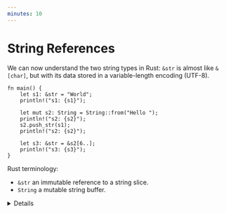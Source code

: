 ```yaml
---
minutes: 10
---
```


<!-- NOTES:
Including `&str` as a way of representing a slice of valid utf-8
-->
# String References

We can now understand the two string types in Rust: `&str` is almost like
`&[char]`, but with its data stored in a variable-length encoding (UTF-8).

```rust,editable
fn main() {
    let s1: &str = "World";
    println!("s1: {s1}");

    let mut s2: String = String::from("Hello ");
    println!("s2: {s2}");
    s2.push_str(s1);
    println!("s2: {s2}");

    let s3: &str = &s2[6..];
    println!("s3: {s3}");
}
```

Rust terminology:

* `&str` an immutable reference to a string slice.
* `String` a mutable string buffer.

<details>

* `&str` introduces a string slice, which is an immutable reference to UTF-8 encoded string data
  stored in a block of memory. String literals (`”Hello”`), are stored in the program’s binary.

* Rust’s `String` type is a wrapper around a vector of bytes. As with a `Vec<T>`, it is owned.

* As with many other types `String::from()` creates a string from a string literal; `String::new()`
  creates a new empty string, to which string data can be added using the `push()` and `push_str()` methods.

* The `format!()` macro is a convenient way to generate an owned string from dynamic values. It
  accepts the same format specification as `println!()`.

* You can borrow `&str` slices from `String` via `&` and optionally range
  selection.  If you select a byte range that is not aligned to character
  boundaries, the expression will panic.  The `chars` iterator iterates over
  characters and is preferred over trying to get character boundaries right.

* For C++ programmers: think of `&str` as `const char*` from C++, but the one that always points
  to a valid string in memory. Rust `String` is a rough equivalent of `std::string` from C++
  (main difference: it can only contain UTF-8 encoded bytes and will never use a small-string optimization).

* Byte strings literals allow you to create a `&[u8]` value directly:

  <!-- mdbook-xgettext: skip -->
  ```rust,editable
  fn main() {
      println!("{:?}", b"abc");
      println!("{:?}", &[97, 98, 99]);
  }
  ```

</details>
